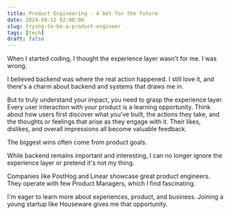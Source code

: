 ```yaml
---
title: Product Engineering - A bet for the future
date: 2024-09-12 02:00:00
slug: trying-to-be-a-product-engineer
tags: [tech]
draft: false
---
```


When I started coding, I thought the experience layer wasn't for me. I was wrong.

I believed backend was where the real action happened. I still love it, and there's a charm about backend and systems that draws me in.

But to truly understand your impact, you need to grasp the experience layer. Every user interaction with your product is a learning opportunity. Think about how users first discover what you’ve built, the actions they take, and the thoughts or feelings that arise as they engage with it. Their likes, dislikes, and overall impressions all become valuable feedback.

The biggest wins often come from product goals.

While backend remains important and interesting, I can no longer ignore the experience layer or pretend it's not my thing.

Companies like PostHog and Linear showcase great product engineers. They operate with few Product Managers, which I find fascinating.

I'm eager to learn more about experiences, product, and business. Joining a young startup like Houseware gives me that opportunity.